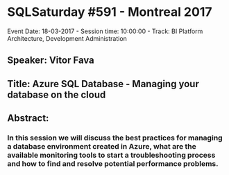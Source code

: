 # SQLSaturday #591 - Montreal 2017
Event Date: 18-03-2017 - Session time: 10:00:00 - Track: BI Platform Architecture, Development  Administration
## Speaker: Vitor Fava
## Title: Azure SQL Database - Managing your database on the cloud
## Abstract:
### In this session we will discuss the best practices for managing a database environment created in Azure, what are the available monitoring tools to start a troubleshooting process and how to find and resolve potential performance problems.
